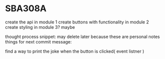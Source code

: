 # SBA308A
create the api in module 1 
create buttons with functionality  in module 2 
create styling in module 3? maybe 






thought process snippet: may delete later because these are personal notes 
things for next commit message:


find a way to print the joke when the button is clicked( event listner )